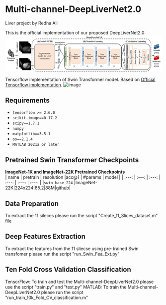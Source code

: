 # Multi-channel-DeepLiverNet2.0
Liver project
by Redha Ali

This is the official implementation of our proposed DeepLiverNet2.0:
![image](https://github.com/almahdir1/Multi-channel-DeepLiverNet2.0/blob/main/Figures/DeepLiverNet2.png)

Tensorflow implementation of Swin Transformer model.
Based on [Official Tensorflow implementation](https://github.com/almahdir1/Swin-Transformer-TF).
![image](https://user-images.githubusercontent.com/24825165/121768619-038e6d80-cb9a-11eb-8cb7-daa827e7772b.png)

## Requirements
- `tensorflow >= 2.6.0`
- `scikit-image==0.17.2`
- `scipy==1.7.1`
- `numpy`
- `matplotlib==3.5.1`
- `os==2.1.4`
- `MATLAB 2021a or later`

## Pretrained Swin Transformer Checkpoints
**ImageNet-1K and ImageNet-22K Pretrained Checkpoints**  
| name | pretrain | resolution |acc@1 | #params | model |
| :---: | :---: | :---: | :---: | :---: | :---: |
|`swin_base_224` |ImageNet-22K|224x224|85.2|88M|[github](https://github.com/rishigami/Swin-Transformer-TF/releases/download/v0.1-tf-swin-weights/swin_base_224.tgz)|

## Data Preparation
To extract the 11 sileces please run the script "Create_11_Slices_dataset.m" file 

## Deep Features Extraction
To extract the features from the 11 sliecse using pre-trained Swin transfomer please run the script "run_Swin_Fea_Ext.py"

## Ten Fold Cross Validation Classification
TensorFlow: To train and test the Multi-channel-DeepLiverNet2.0 please use the script "train.py" and "test.py"
MATLAB: To train the Multi-channel-DeepLiverNet2.0 please run the script "run_train_10k_Fold_CV_classification.m"

